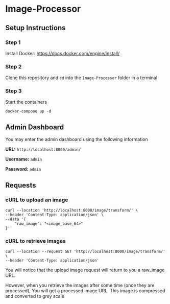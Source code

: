 # Image-Processor


## Setup Instructions

### Step 1

Install Docker: https://docs.docker.com/engine/install/

### Step 2

Clone this repository and `cd` into the `Image-Processor` folder in a terminal

### Step 3

Start the containers
```
docker-compose up -d
```

## Admin Dashboard

You may enter the admin dashboard using the following information

**URL:** `http://localhost:8000/admin/`

**Username:** `admin`

**Password:** `admin`

## Requests

### cURL to upload an image
```
curl --location 'http://localhost:8000/image/transform/' \
--header 'Content-Type: application/json' \
--data '{
    "raw_image": "<image_base_64>"
}'
```

### cURL to retrieve images
```
curl --location --request GET 'http://localhost:8000/image/transform/' \
--header 'Content-Type: application/json'
```

You will notice that the upload image request will return to you a raw_image URL.

However, when you retrieve the images after some time (once they are processed), You will get a processed image URL. This image is compressed and converted to grey scale
